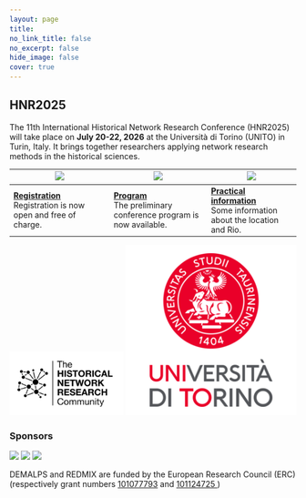 ```yaml
---
layout: page
title: 
no_link_title: false 
no_excerpt: false 
hide_image: false
cover: true
---
```


## HNR2025

The 11th International Historical Network Research Conference (HNR2025) will take place on **July 20-22, 2026** at the Università di Torino (UNITO) in Turin, Italy. It brings together researchers applying network research methods in the historical sciences.

|  <a href="https://hnr2026.sciencesconf.org"><img src="img/SalaoNobre.jpg" width="270"></a>     |     <a href="program"><img src="img/Salao2.jpg" width="270"></a>                  |   <a href="practical"><img src="img/rio3.jpeg" width="300"></a>    | 
| ----------- | ----------------------------------- | -------------------- |
| <a href="https://hnr2025.sciencesconf.org">**Registration**</a><br>Registration is now open and free of charge. &nbsp; &nbsp; &nbsp; &nbsp; &nbsp; &nbsp; &nbsp; &nbsp; | <a href="program">**Program**</a><br>The preliminary conference program is now available. | <a href="practical">**Practical information**</a><br>Some information about the location and Rio. | 


<img src="img/hnr_logo_vector.png" width="200">  <img src="img/logo_unito.png" width="300">  

### Sponsors

<img src="img/logo_unito_storia.png" width="200"> <img src="img/logo_demalps.jpeg" width="200"> <img src="img/logo_redmix.jpeg" width="200">   


DEMALPS and REDMIX are funded by the European Research Council (ERC)  (respectively grant numbers <a href="https://cordis.europa.eu/project/id/101077793">101077793</a> and  <a href="https://cordis.europa.eu/project/id/101124725 ">101124725 </a>)

